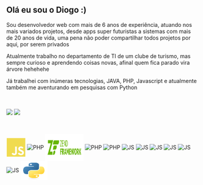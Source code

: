   <p><h2>Olá eu sou o Diogo :)</h2></p>
  <p>Sou desenvolvedor web com mais de 6 anos de experiência, atuando nos mais variados projetos, desde apps super futuristas a sistemas com mais de 20 anos de vida, uma pena não poder compartilhar todos projetos por aqui, por serem privados</p>
  
  <p>Atualmente trabalho no departamento de TI de um clube de turismo, mas sempre curioso e aprendendo coisas novas, afinal quem fica parado vira árvore hehehehe</p>
  
  <p>Já trabalhei com inúmeras tecnologias, JAVA, PHP, Javascript e atualmente também me aventurando em pesquisas com Python</p>
  <br><br>
<div>
  <img heigth="150em" src="https://github-readme-stats.vercel.app/api/top-langs?username=diogoCostaProjects&layout=compact&langs_count=16&theme=dark">
  <img heigth="190em" src="https://github-readme-stats.vercel.app/api?username=diogoCostaProjects&show_icons=true&theme=dark">
</div>
<br>
<div style="display: inline_block; margin-top: 30px;">
      <img align="center" alt="JS" height="50" width="50" src="https://raw.githubusercontent.com/devicons/devicon/master/icons/javascript/javascript-plain.svg">
      <img align="center" alt="PHP" height="70" width="70" src="https://camo.githubusercontent.com/688f61bcdee1f1ff99cff1a917828b9b2ddb8fc0b61b2c9971b5513ea8de4d0c/68747470733a2f2f63646e2e6a7364656c6976722e6e65742f67682f64657669636f6e732f64657669636f6e2f69636f6e732f7068702f7068702d6f726967696e616c2e737667">
<img align="center" alt="PHP" height="70" width="100" src="https://raw.githubusercontent.com/zendframework/zf2/234b554f2ca202095aea32e4fa557553f8849664/resources/ZendFramework-logo.png">  
      <img align="center" alt="PHP" height="70" width="70" src="https://camo.githubusercontent.com/e914791b7640ec3fe9e3ef3222ed97da1d407199ab47391ea21f1c15a9592acc/68747470733a2f2f75706c6f61642e77696b696d656469612e6f72672f77696b6970656469612f636f6d6d6f6e732f7468756d622f392f39612f4c61726176656c2e7376672f3139363970782d4c61726176656c2e7376672e706e67">
       <img align="center" alt="PHP" height="50" width="50" src="https://camo.githubusercontent.com/5e956ea0943b5a05092e94d7376582051e61fe84af215ad6e35334a2d61b658a/68747470733a2f2f63646e2e6a7364656c6976722e6e65742f67682f64657669636f6e732f64657669636f6e2f69636f6e732f6d7973716c2f6d7973716c2d6f726967696e616c2e737667">
        <img align="center" alt="JS" height="50" width="70" src="https://camo.githubusercontent.com/2de531cabfc59a5f00aaf959346bda1b042d4d39d2ebeda76606f492895ded5a/68747470733a2f2f75706c6f61642e77696b696d656469612e6f72672f77696b6970656469612f636f6d6d6f6e732f7468756d622f392f39332f416d617a6f6e5f5765625f53657276696365735f4c6f676f2e7376672f3235363070782d416d617a6f6e5f5765625f53657276696365735f4c6f676f2e7376672e706e67">
        <img align="center" alt="JS" height="50" width="70" src="https://camo.githubusercontent.com/f2ce4039c99cf35adde738583ab0fbcd60eaafccf1e949884bda91d0b5c819ce/68747470733a2f2f63646e2e6a7364656c6976722e6e65742f67682f64657669636f6e732f64657669636f6e2f69636f6e732f68746d6c352f68746d6c352d6f726967696e616c2e737667">
        <img align="center" alt="JS" height="50" width="70" src="https://camo.githubusercontent.com/0da944f181647261c840e34b20ed7e3ca44ddc150869c6ea550cf98d06c81a37/68747470733a2f2f63646e2e6a7364656c6976722e6e65742f67682f64657669636f6e732f64657669636f6e2f69636f6e732f637373332f637373332d6f726967696e616c2e737667">
        <img align="center" alt="JS" height="50" width="70" src="https://camo.githubusercontent.com/f57aea3228bb09e8900c43a5fc350cd31b4157af37cdd78394d20e38361a8889/68747470733a2f2f63646e2e6a7364656c6976722e6e65742f67682f64657669636f6e732f64657669636f6e2f69636f6e732f6a71756572792f6a71756572792d6f726967696e616c2e737667">
  <img align="center" alt="JS" height="50" width="50" src="https://camo.githubusercontent.com/0b17e5a01574a2c1251b51c910c422f6ca6cb968a52686a770b668a634792c09/68747470733a2f2f7675656a732e6f72672f696d616765732f6c6f676f2e706e67">
      <img align="center" alt="JS" height="50" width="70" src="https://camo.githubusercontent.com/5b2a8527be6ce73521cdb521a1033b92ff7b1860f79585f66ec30ea75ab253e4/68747470733a2f2f63646e2e6a7364656c6976722e6e65742f67682f64657669636f6e732f64657669636f6e2f69636f6e732f6c696e75782f6c696e75782d6f726967696e616c2e737667">
  <img align="center" alt="JS" height="50" width="70" src="https://raw.githubusercontent.com/devicons/devicon/master/icons/python/python-original.svg">
</div>


